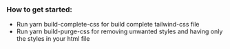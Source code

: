 ### How to get started:

- Run yarn build-complete-css for build complete tailwind-css file
- Run yarn build-purge-css for removing unwanted styles and having only the styles in your html file
